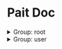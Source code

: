 # Pait Doc
<details><summary>Group: root</summary>

### Name: test_raise_tip

|Author|Status|func|description|
|---|---|---|---|
|so1n|<font color=#DC143C>abandoned</font>|<abbr title="file:/home/so1n/github/pait/example/param_verify/starlette_example.py;line: 28">test_raise_tip</abbr>|test pait raise tip|
- Path: /api/raise_tip
- Method: POST
- Request:
    - Body

        |param name|type|default value|description|other|
        |---|---|---|---|---|
        |uid|integer|**`Required`**|user id|{'exclusiveMinimum': 10, 'exclusiveMaximum': 1000}|
        |user_name|string|**`Required`**|user name|{'maxLength': 4, 'minLength': 2}|
        |age|integer|**`Required`**|age|{'exclusiveMinimum': 1, 'exclusiveMaximum': 100}|
    - Header

        |param name|type|default value|description|other|
        |---|---|---|---|---|
        |content_type|string|**`Required`**|content-type|{}|
- Response:

    - UserSuccessRespModel

        |status code|media type|description|
        |---|---|---|
        |200|application/json|success response|
        - Header
            {'cookie': 'xxx'}
        - Data

            |param name|type|default value|description|other|
            |---|---|---|---|---|
            |code|integer|0|api code|{}|
            |msg|string|success|api status msg|{}|
            |data.uid|integer|**`Required`**|user id|{'exclusiveMinimum': 10, 'exclusiveMaximum': 1000}|
            |data.user_name|string|**`Required`**|user name|{'maxLength': 4, 'minLength': 2}|
            |data.age|integer|**`Required`**|age|{'exclusiveMinimum': 1, 'exclusiveMaximum': 100}|
            |data.content_type|string|**`Required`**|content-type|{}|
            |data.test.test_a|integer|**`Required`**||{}|
            |data.test.test_b|string|**`Required`**||{}|
    - FailRespModel

        |status code|media type|description|
        |---|---|---|
        |200|application/json|fail response|
        - Data

            |param name|type|default value|description|other|
            |---|---|---|---|---|
            |code|integer|1|api code|{}|
            |msg|string|fail|api status msg|{}|

### Name: test_pait_model

|Author|Status|func|description|
|---|---|---|---|
|so1n|<font color=#00BFFF>test</font>|<abbr title="file:/home/so1n/github/pait/example/param_verify/starlette_example.py;line: 107">test_pait_model</abbr>|Test Field|
- Path: /api/pait_model
- Method: HEAD,GET
- Request:
    - Header

        |param name|type|default value|description|other|
        |---|---|---|---|---|
        |user-agent|string|**`Required`**|user agent|{}|
    - Query

        |param name|type|default value|description|other|
        |---|---|---|---|---|
        |uid|integer|**`Required`**|user id|{'exclusiveMinimum': 10, 'exclusiveMaximum': 1000}|
        |user_name|string|**`Required`**|user name|{'maxLength': 4, 'minLength': 2}|
- Response:

    - SuccessRespModel

        |status code|media type|description|
        |---|---|---|
        |200|application/json|success response|
        - Data

            |param name|type|default value|description|other|
            |---|---|---|---|---|
            |code|integer|0|api code|{}|
            |msg|string|success|api status msg|{}|
    - FailRespModel

        |status code|media type|description|
        |---|---|---|
        |200|application/json|fail response|
        - Data

            |param name|type|default value|description|other|
            |---|---|---|---|---|
            |code|integer|1|api code|{}|
            |msg|string|fail|api status msg|{}|

</details><details><summary>Group: user</summary>

### Name: test_post

|Author|Status|func|description|
|---|---|---|---|
|so1n|<font color=#32CD32>release</font>|<abbr title="file:/home/so1n/github/pait/example/param_verify/starlette_example.py;line: 47">test_post</abbr>|Test Method:Post Pydantic Model|
- Path: /api/post
- Method: POST
- Request:
    - Body

        |param name|type|default value|description|other|
        |---|---|---|---|---|
        |uid|integer|**`Required`**|user id|{'exclusiveMinimum': 10, 'exclusiveMaximum': 1000}|
        |user_name|string|**`Required`**|user name|{'maxLength': 4, 'minLength': 2}|
        |age|integer|**`Required`**|age|{'exclusiveMinimum': 1, 'exclusiveMaximum': 100}|
    - Header

        |param name|type|default value|description|other|
        |---|---|---|---|---|
        |Content-Type|string|**`Required`**|content-type|{}|
- Response:

    - UserSuccessRespModel

        |status code|media type|description|
        |---|---|---|
        |200|application/json|success response|
        - Header
            {'cookie': 'xxx'}
        - Data

            |param name|type|default value|description|other|
            |---|---|---|---|---|
            |code|integer|0|api code|{}|
            |msg|string|success|api status msg|{}|
            |data.uid|integer|**`Required`**|user id|{'exclusiveMinimum': 10, 'exclusiveMaximum': 1000}|
            |data.user_name|string|**`Required`**|user name|{'maxLength': 4, 'minLength': 2}|
            |data.age|integer|**`Required`**|age|{'exclusiveMinimum': 1, 'exclusiveMaximum': 100}|
            |data.content_type|string|**`Required`**|content-type|{}|
            |data.test.test_a|integer|**`Required`**||{}|
            |data.test.test_b|string|**`Required`**||{}|
    - FailRespModel

        |status code|media type|description|
        |---|---|---|
        |200|application/json|fail response|
        - Data

            |param name|type|default value|description|other|
            |---|---|---|---|---|
            |code|integer|1|api code|{}|
            |msg|string|fail|api status msg|{}|

### Name: test_depend

|Author|Status|func|description|
|---|---|---|---|
|so1n|<font color=#32CD32>release</font>|<abbr title="file:/home/so1n/github/pait/example/param_verify/starlette_example.py;line: 66">test_depend</abbr>|Test Method:Post request, Pydantic Model|
- Path: /api/depend
- Method: HEAD,GET
- Request:
    - Header

        |param name|type|default value|description|other|
        |---|---|---|---|---|
        |user-agent|string|**`Required`**|user agent|{}|
    - Query

        |param name|type|default value|description|other|
        |---|---|---|---|---|
        |uid|integer|**`Required`**|user id|{'exclusiveMinimum': 10, 'exclusiveMaximum': 1000}|
        |user_name|string|**`Required`**|user name|{'maxLength': 4, 'minLength': 2}|
        |age|integer|**`Required`**|age|{'exclusiveMinimum': 1, 'exclusiveMaximum': 100}|
- Response:

    - UserSuccessRespModel

        |status code|media type|description|
        |---|---|---|
        |200|application/json|success response|
        - Header
            {'cookie': 'xxx'}
        - Data

            |param name|type|default value|description|other|
            |---|---|---|---|---|
            |code|integer|0|api code|{}|
            |msg|string|success|api status msg|{}|
            |data.uid|integer|**`Required`**|user id|{'exclusiveMinimum': 10, 'exclusiveMaximum': 1000}|
            |data.user_name|string|**`Required`**|user name|{'maxLength': 4, 'minLength': 2}|
            |data.age|integer|**`Required`**|age|{'exclusiveMinimum': 1, 'exclusiveMaximum': 100}|
            |data.content_type|string|**`Required`**|content-type|{}|
            |data.test.test_a|integer|**`Required`**||{}|
            |data.test.test_b|string|**`Required`**||{}|
    - FailRespModel

        |status code|media type|description|
        |---|---|---|
        |200|application/json|fail response|
        - Data

            |param name|type|default value|description|other|
            |---|---|---|---|---|
            |code|integer|1|api code|{}|
            |msg|string|fail|api status msg|{}|

### Name: test_get

|Author|Status|func|description|
|---|---|---|---|
|so1n|<font color=#32CD32>release</font>|<abbr title="file:/home/so1n/github/pait/example/param_verify/starlette_example.py;line: 88">test_get</abbr>|Test Field|
- Path: /api/get/{age}
- Method: HEAD,GET
- Request:
    - Path

        |param name|type|default value|description|other|
        |---|---|---|---|---|
        |age|string|**`Required`**|age|{}|
    - Query

        |param name|type|default value|description|other|
        |---|---|---|---|---|
        |uid|integer|**`Required`**|user id|{'exclusiveMinimum': 10, 'exclusiveMaximum': 1000}|
        |user_name|string|**`Required`**|user name|{'maxLength': 4, 'minLength': 2}|
        |email|string|example@xxx.com|user email|{}|
        |sex|enum|Only choose from: `man`,`woman`|sex|{'enum': ['man', 'woman']}|
- Response:

    - SuccessRespModel

        |status code|media type|description|
        |---|---|---|
        |200|application/json|success response|
        - Data

            |param name|type|default value|description|other|
            |---|---|---|---|---|
            |code|integer|0|api code|{}|
            |msg|string|success|api status msg|{}|
    - FailRespModel

        |status code|media type|description|
        |---|---|---|
        |200|application/json|fail response|
        - Data

            |param name|type|default value|description|other|
            |---|---|---|---|---|
            |code|integer|1|api code|{}|
            |msg|string|fail|api status msg|{}|

### Name: TestCbv.get

|Author|Status|func|description|
|---|---|---|---|
|so1n|<font color=#32CD32>release</font>|<abbr title="file:/home/so1n/github/pait/example/param_verify/starlette_example.py;line: 116">TestCbv.get</abbr>|Text Pydantic Model and Field|
- Path: /api/cbv
- Method: get
- Request:
    - Header

        |param name|type|default value|description|other|
        |---|---|---|---|---|
        |user-agent|string|**`Required`**|ua|{}|
    - Query

        |param name|type|default value|description|other|
        |---|---|---|---|---|
        |age|integer|**`Required`**|age|{'exclusiveMinimum': 1, 'exclusiveMaximum': 100}|
        |uid|integer|**`Required`**|user id|{'exclusiveMinimum': 10, 'exclusiveMaximum': 1000}|
        |user_name|string|**`Required`**|user name|{'maxLength': 4, 'minLength': 2}|
        |email|string|example@xxx.com|user email|{}|
- Response:

    - SuccessRespModel

        |status code|media type|description|
        |---|---|---|
        |200|application/json|success response|
        - Data

            |param name|type|default value|description|other|
            |---|---|---|---|---|
            |code|integer|0|api code|{}|
            |msg|string|success|api status msg|{}|
    - FailRespModel

        |status code|media type|description|
        |---|---|---|
        |200|application/json|fail response|
        - Data

            |param name|type|default value|description|other|
            |---|---|---|---|---|
            |code|integer|1|api code|{}|
            |msg|string|fail|api status msg|{}|

### Name: TestCbv.post

|Author|Status|func|description|
|---|---|---|---|
|so1n|<font color=#32CD32>release</font>|<abbr title="file:/home/so1n/github/pait/example/param_verify/starlette_example.py;line: 134">TestCbv.post</abbr>|test cbv post method|
- Path: /api/cbv
- Method: post
- Request:
    - Body

        |param name|type|default value|description|other|
        |---|---|---|---|---|
        |uid|integer|**`Required`**|user id|{'exclusiveMinimum': 10, 'exclusiveMaximum': 1000}|
        |user_name|string|**`Required`**|user name|{'maxLength': 4, 'minLength': 2}|
        |age|integer|**`Required`**|age|{'exclusiveMinimum': 1, 'exclusiveMaximum': 100}|
    - Header

        |param name|type|default value|description|other|
        |---|---|---|---|---|
        |user-agent|string|**`Required`**|ua|{}|
- Response:

    - SuccessRespModel

        |status code|media type|description|
        |---|---|---|
        |200|application/json|success response|
        - Data

            |param name|type|default value|description|other|
            |---|---|---|---|---|
            |code|integer|0|api code|{}|
            |msg|string|success|api status msg|{}|
    - FailRespModel

        |status code|media type|description|
        |---|---|---|
        |200|application/json|fail response|
        - Data

            |param name|type|default value|description|other|
            |---|---|---|---|---|
            |code|integer|1|api code|{}|
            |msg|string|fail|api status msg|{}|

</details>